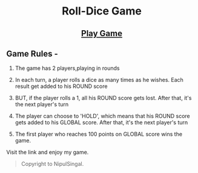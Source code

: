 <h1 align="center">Roll-Dice Game</h1>

<h2 align="center"><a href="https://nipulsingal.github.io/Roll-Dice-Game">Play Game</a></h2>

## Game Rules -

1. The game has 2 players,playing in rounds

2. In each turn, a player rolls a dice as many times as he wishes. Each result get added to his ROUND score

3. BUT, if the player rolls a 1, all his ROUND score gets lost. After that, it's the next player's turn

4. The player can choose to 'HOLD', which means that his ROUND score gets added to his GLOBAL score. After that, it's the next player's turn

5. The first player who reaches 100 points on GLOBAL score wins the game.

Visit the link and enjoy my game.

> Copyright to NipulSingal.
